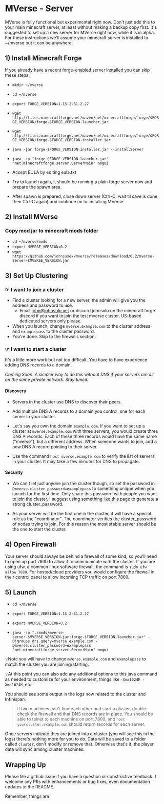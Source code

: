 # MVerse - Server

MVerse is fully functional but experimental right now.
Don't just add this to your main minecraft server, at least without making a backup copy first.
It's suggested to set up a new server for MVerse right now,
while it is in alpha. For these instructions we'll assume your minecraft server is installed to ~/mverse but it can be anywhere. 

## 1) Install Minecraft Forge

If you already have a recent forge-enabled server installed you can skip these steps.

- `mkdir ~/mverse`

- `cd ~/mverse`

- `export FORGE_VERSION=1.15.2-31.2.27`

- `wget http://files.minecraftforge.net/maven/net/minecraftforge/forge/$FORGE_VERSION/forge-$FORGE_VERSION-launcher.jar`

- `wget http://files.minecraftforge.net/maven/net/minecraftforge/forge/$FORGE_VERSION/forge-$FORGE_VERSION-installer.jar`

- `java -jar forge-$FORGE_VERSION-installer.jar --installServer`

- `java -cp "forge-$FORGE_VERSION-launcher.jar" "net.minecraftforge.server.ServerMain" nogui`

- Accept EULA by editing eula.txt

- Try to launch again, it should be running a plain forge server now and prepare the spawn area.

- After spawn is prepared, close down server (Ctrl-C, wait til save is done then Ctrl-C again) and continue on to installing MVerse

## 2) Install MVerse

### Copy mod jar to minecraft mods folder
- `cd ~/mverse/mods`
- `export MVERSE_VERSION=0.2`
- `wget https://github.com/johnsusek/mverse/releases/download/0.2/mverse-server-$MVERSE_VERSION.jar`

## 3) Set Up Clustering

### ☞ I want to join a cluster

* Find a cluster looking for a new server, the admin will give you the address and password to use.
  * Email john@johnsolo.net or discord johnsolo on the minecraft forge discord if you want to join the test mverse cluster. US-based dedicated servers only please.
* When you launch, change `mverse.example.com` to the cluster address and `examplepass` to the cluster password.
* You're done. Skip to the firewalls section.

### ☞ I want to start a cluster

It's a little more work but not too difficult. You have to have experience adding DNS records to a domain.

_Coming Soon: A simpler way to do this without DNS if your servers are all on the same private network. Stay tuned._

#### Discovery

* Servers in the cluster use DNS to discover their peers.

* Add multiple DNS A records to a domain you control, one for each server in your cluster.

* Let's say you own the domain `example.com`. If you want to set up a cluster at `mverse.example.com` with three servers, you would create three DNS A records. Each of these three records would have the same name ("mverse"), but a different address. When someone wants to join, add a new DNS A record pointing to their server.

* Use the command `host mverse.example.com` to verify the list of servers in your cluster. It may take a few minutes for DNS to propagate.

#### Security

* We can't let just anyone join the cluster though, so set the password in `-Dmverse.cluster_password=examplepass` to something unique when you launch for the first time. Only share this password with people you want to join the cluster. I suggest using something [like this page](https://www.lastpass.com/password-generator) to generate a strong cluster_password.

* As your server will be the first one in the cluster, it will have a special role as the "coordinator". The coordinator verifies the cluster_password of nodes trying to join. For this reason the most stable server should be the one to start the cluster.

## 4) Open Firewall

Your server should always be behind a firewall of some kind, so you'll need to open up port 7800 to allow it to communicate with the cluster. If you are using ufw, a common linux software firewall, the command is `sudo ufw allow 7800`. For hosted/cloud providers you would configure the firewall in their control panel to allow incoming TCP traffic on port 7800.

## 5) Launch

- `cd ~/mverse`

- `export FORGE_VERSION=1.15.2-31.2.27`

- `export MVERSE_VERSION=0.2`

- `java -cp "./mods/mverse-server-$MVERSE_VERSION.jar:forge-$FORGE_VERSION-launcher.jar" -Djgroups.dns.query=mverse.example.com -Dmverse.cluster_password=examplepass "net.minecraftforge.server.ServerMain" nogui`

💡Note you will have to change `mverse.example.com` and `examplepass` to match the cluster you are joining/starting.

💡At this point you can also add any additional options to this java command as needed to customize for your environment, things like `-Xmx1024M -Xms1024M`, etc.

You should see some output in the logs now related to the cluster and Infinispan.

> If two machines can't find each other and start a cluster, double-check the firewall and that DNS records are in place. You should be able to telnet to each machine on port 7800, and `host yourcluster.example.com` should return records for each server.

Once servers indicate they are joined into a cluster (you will see this in the logs) there's nothing more for you to do. Data will be saved to a folder called `cluster`, don't modify or remove that. Otherwise that's it, the player data will sync among cluster machines.

## Wrapping Up

Please file a github issue if you have a question or constructive feedback. I welcome any PRs with enhancements or bug fixes, even documentation updates to the README.

Remember, things are
